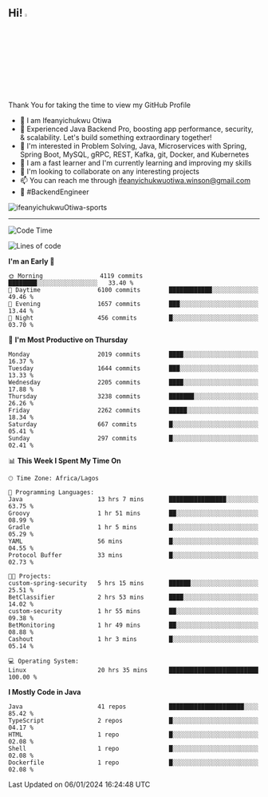 <!-- BLOG-POST-LIST:START --><!-- BLOG-POST-LIST:END -->

## Hi! <img src="https://media.giphy.com/media/hvRJCLFzcasrR4ia7z/giphy.gif" width="4%"> 

Thank You for taking the time to view my GitHub Profile

- 👋 I am Ifeanyichukwu Otiwa
- 🚀 Experienced Java Backend Pro, boosting app performance, security, & scalability. Let's build something extraordinary together!
- 👀 I'm interested in Problem Solving, Java, Microservices with Spring, Spring Boot, MySQL, gRPC, REST, Kafka, git, Docker, and Kubernetes
- 🌱 I am a fast learner and I'm currently learning and improving my skills
- 💞️ I'm looking to collaborate on any interesting projects
- 📫 You can reach me through ifeanyichukwuotiwa.winson@gmail.com
- 🚀 #BackendEngineer

<p align="left" marginTop="10px"> <img src="https://komarev.com/ghpvc/?username=ifeanyichukwuOtiwa-sports&label=Profile%20views&color=0e75b6&style=for-the-badge" alt="ifeanyichukwuOtiwa-sports" /> </p>

***

<!--START_SECTION:waka-->
![Code Time](http://img.shields.io/badge/Code%20Time-2%2C082%20hrs%2023%20mins-blue)

![Lines of code](https://img.shields.io/badge/From%20Hello%20World%20I%27ve%20Written-4.5%20million%20lines%20of%20code-blue)

**I'm an Early 🐤** 

```text
🌞 Morning                4119 commits        ████████░░░░░░░░░░░░░░░░░   33.40 % 
🌆 Daytime                6100 commits        ████████████░░░░░░░░░░░░░   49.46 % 
🌃 Evening                1657 commits        ███░░░░░░░░░░░░░░░░░░░░░░   13.44 % 
🌙 Night                  456 commits         █░░░░░░░░░░░░░░░░░░░░░░░░   03.70 % 
```
📅 **I'm Most Productive on Thursday** 

```text
Monday                   2019 commits        ████░░░░░░░░░░░░░░░░░░░░░   16.37 % 
Tuesday                  1644 commits        ███░░░░░░░░░░░░░░░░░░░░░░   13.33 % 
Wednesday                2205 commits        ████░░░░░░░░░░░░░░░░░░░░░   17.88 % 
Thursday                 3238 commits        ███████░░░░░░░░░░░░░░░░░░   26.26 % 
Friday                   2262 commits        █████░░░░░░░░░░░░░░░░░░░░   18.34 % 
Saturday                 667 commits         █░░░░░░░░░░░░░░░░░░░░░░░░   05.41 % 
Sunday                   297 commits         █░░░░░░░░░░░░░░░░░░░░░░░░   02.41 % 
```


📊 **This Week I Spent My Time On** 

```text
🕑︎ Time Zone: Africa/Lagos

💬 Programming Languages: 
Java                     13 hrs 7 mins       ████████████████░░░░░░░░░   63.75 % 
Groovy                   1 hr 51 mins        ██░░░░░░░░░░░░░░░░░░░░░░░   08.99 % 
Gradle                   1 hr 5 mins         █░░░░░░░░░░░░░░░░░░░░░░░░   05.29 % 
YAML                     56 mins             █░░░░░░░░░░░░░░░░░░░░░░░░   04.55 % 
Protocol Buffer          33 mins             █░░░░░░░░░░░░░░░░░░░░░░░░   02.73 % 

🐱‍💻 Projects: 
custom-spring-security   5 hrs 15 mins       ██████░░░░░░░░░░░░░░░░░░░   25.51 % 
BetClassifier            2 hrs 53 mins       ████░░░░░░░░░░░░░░░░░░░░░   14.02 % 
custom-security          1 hr 55 mins        ██░░░░░░░░░░░░░░░░░░░░░░░   09.38 % 
BetMonitoring            1 hr 49 mins        ██░░░░░░░░░░░░░░░░░░░░░░░   08.88 % 
Cashout                  1 hr 3 mins         █░░░░░░░░░░░░░░░░░░░░░░░░   05.14 % 

💻 Operating System: 
Linux                    20 hrs 35 mins      █████████████████████████   100.00 % 
```

**I Mostly Code in Java** 

```text
Java                     41 repos            █████████████████████░░░░   85.42 % 
TypeScript               2 repos             █░░░░░░░░░░░░░░░░░░░░░░░░   04.17 % 
HTML                     1 repo              █░░░░░░░░░░░░░░░░░░░░░░░░   02.08 % 
Shell                    1 repo              █░░░░░░░░░░░░░░░░░░░░░░░░   02.08 % 
Dockerfile               1 repo              █░░░░░░░░░░░░░░░░░░░░░░░░   02.08 % 
```




 Last Updated on 06/01/2024 16:24:48 UTC
<!--END_SECTION:waka-->

<!--
<p align="center">
![trophy](https://github-profile-trophy.vercel.app/?username=ifeanyichukwuOtiwa-sports&theme=onedark) (https://github.com/ryo-ma/github-profile-trophy)
</p>
-->

<!---
ifeanyi-otiwa/ifeanyi-otiwa is a ✨ special ✨ repository because its `README.md` (this file) appears on your GitHub profile.
You can click the Preview link to take a look at your changes.
--->
